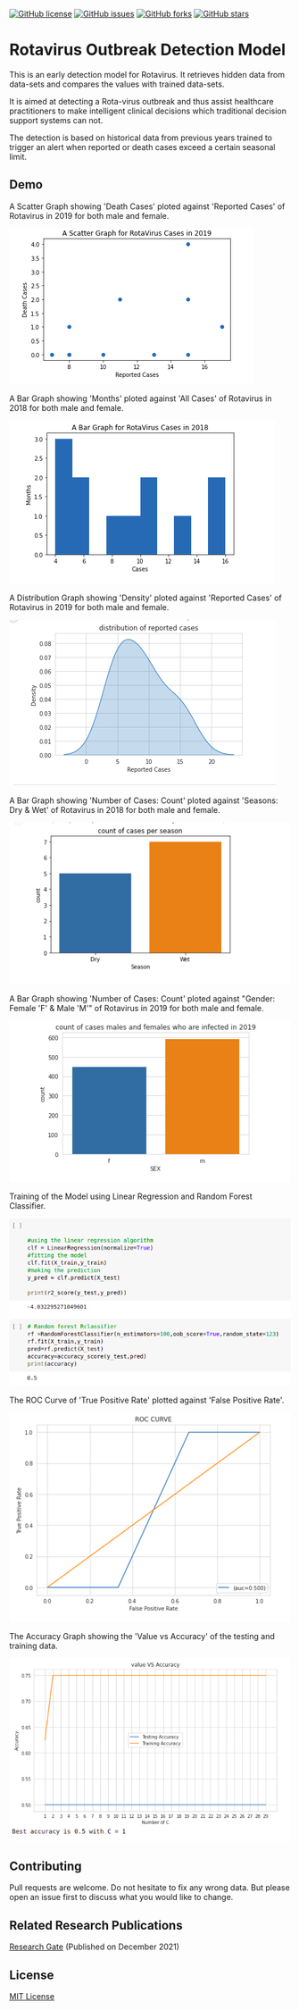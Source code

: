 [![GitHub license](https://img.shields.io/github/license/WesleyKambale/Rotavirus-Outbreak-Detection)](https://github.com/WesleyKambale/Rotavirus-Outbreak-Detection/blob/main/LICENSE)
[![GitHub issues](https://img.shields.io/github/issues/WesleyKambale/Rotavirus-Outbreak-Detection)](https://github.com/WesleyKambale/Rotavirus-Outbreak-Detection/issues)
[![GitHub forks](https://img.shields.io/github/forks/WesleyKambale/Rotavirus-Outbreak-Detection)](https://github.com/WesleyKambale/Rotavirus-Outbreak-Detection/network/)
[![GitHub stars](https://img.shields.io/github/stars/WesleyKambale/Rotavirus-Outbreak-Detection)](https://github.com/WesleyKambale/Rotavirus-Outbreak-Detection/stargazers)


# Rotavirus Outbreak Detection Model

This is an early detection model for Rotavirus. It retrieves hidden data from data-sets and compares
the values with trained data-sets.

It is aimed at detecting a Rota-virus outbreak and thus assist healthcare practitioners to make intelligent clinical decisions which traditional decision support systems can not.

The detection is based on historical data from previous years trained to trigger an alert when reported or death cases exceed a certain seasonal limit.

## Demo

A Scatter Graph showing 'Death Cases' ploted against 'Reported Cases' of Rotavirus in 2019 for both male and female. 

![](/graphs/scattergraph.png)

A Bar Graph showing 'Months' ploted against 'All Cases' of Rotavirus in 2018 for both male and female. 

![](/graphs/bargraph.png)

A Distribution Graph showing 'Density' ploted against 'Reported Cases' of Rotavirus in 2019 for both male and female. 

![](/graphs/distributiongraph.png)

A Bar Graph showing 'Number of Cases: Count' ploted against 'Seasons: Dry & Wet' of Rotavirus in 2018 for both male and female. 

![](/graphs/seasonalgraph.png)

A Bar Graph showing 'Number of Cases: Count' ploted against "Gender: Female 'F' & Male 'M'" of Rotavirus in 2019 for both male and female. 

![](/graphs/gendergraph.png)

Training of the Model using Linear Regression and Random Forest Classifier.

![](/graphs/modeltraining.png)

The ROC Curve of 'True Positive Rate' plotted against 'False Positive Rate'.

![](/graphs/roccurve.png)

The Accuracy Graph showing the 'Value vs Accuracy' of the testing and training data.

![](/graphs/accuracy.png)

## Contributing
Pull requests are welcome. Do not hesitate to fix any wrong data. But please open an issue first to discuss what you would like to change.

## Related Research Publications

[Research Gate](https://www.researchgate.net/publication/356904603_Early_Detection_of_Rota-virus_Using_Modified_Historical_Limits_Method_A_Case_Study_of_Mbarara_Regional_Referral_Hospital) (Published on December 2021)

## License
[MIT License](https://github.com/WesleyKambale/Rotavirus-Outbreak-Detection/blob/main/LICENSE)
